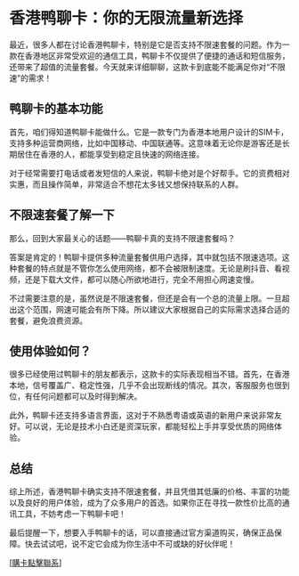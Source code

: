 # 香港鸭聊卡：你的无限流量新选择

最近，很多人都在讨论香港鸭聊卡，特别是它是否支持不限速套餐的问题。作为一款在香港地区非常受欢迎的通信工具，鸭聊卡不仅提供了便捷的通话和短信服务，还带来了超值的流量套餐。今天就来详细聊聊，这款卡到底能不能满足你对“不限速”的需求！

## 鸭聊卡的基本功能

首先，咱们得知道鸭聊卡能做什么。它是一款专门为香港本地用户设计的SIM卡，支持多种运营商网络，比如中国移动、中国联通等。这意味着无论你是游客还是长期居住在香港的人，都能享受到稳定且快速的网络连接。

对于经常需要打电话或者发短信的人来说，鸭聊卡绝对是个好帮手。它的资费相对实惠，而且操作简单，非常适合不想花太多钱又想保持联系的人群。

## 不限速套餐了解一下

那么，回到大家最关心的话题——鸭聊卡真的支持不限速套餐吗？

答案是肯定的！鸭聊卡提供多种流量套餐供用户选择，其中就包括不限速选项。这种套餐的特点就是不管你怎么使用网络，都不会被限制速度。无论是刷抖音、看视频，还是下载大文件，都可以随心所欲地进行，完全不用担心网速变慢。

不过需要注意的是，虽然说是不限速套餐，但还是会有一个总的流量上限。一旦超出这个范围，网速可能会有所下降。所以建议大家根据自己的实际需求选择合适的套餐，避免浪费资源。

## 使用体验如何？

很多已经使用过鸭聊卡的朋友都表示，这款卡的实际表现相当不错。首先，在香港本地，信号覆盖广、稳定性强，几乎不会出现断线的情况。其次，客服服务也很到位，有任何问题都可以及时得到解决。

此外，鸭聊卡还支持多语言界面，这对于不熟悉粤语或英语的新用户来说非常友好。可以说，无论是技术小白还是资深玩家，都能轻松上手并享受优质的网络体验。

## 总结

综上所述，香港鸭聊卡确实支持不限速套餐，并且凭借其低廉的价格、丰富的功能以及良好的用户体验，成为了众多用户的首选。如果你正在寻找一款性价比高的通讯工具，不妨考虑一下鸭聊卡吧！

最后提醒一下，想要入手鸭聊卡的话，可以直接通过官方渠道购买，确保正品保障。快去试试吧，说不定它会成为你生活中不可或缺的好伙伴呢！

[[購卡點擊聯系](https://t.me/s/SXDXQF)]